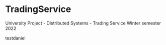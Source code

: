 # TradingService
University Project - Distributed Systems - Trading Service
Winter semester 2022

testdaniel